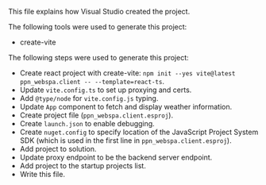 This file explains how Visual Studio created the project.

The following tools were used to generate this project:
- create-vite

The following steps were used to generate this project:
- Create react project with create-vite: `npm init --yes vite@latest ppn_webspa.client -- --template=react-ts`.
- Update `vite.config.ts` to set up proxying and certs.
- Add `@type/node` for `vite.config.js` typing.
- Update `App` component to fetch and display weather information.
- Create project file (`ppn_webspa.client.esproj`).
- Create `launch.json` to enable debugging.
- Create `nuget.config` to specify location of the JavaScript Project System SDK (which is used in the first line in `ppn_webspa.client.esproj`).
- Add project to solution.
- Update proxy endpoint to be the backend server endpoint.
- Add project to the startup projects list.
- Write this file.
